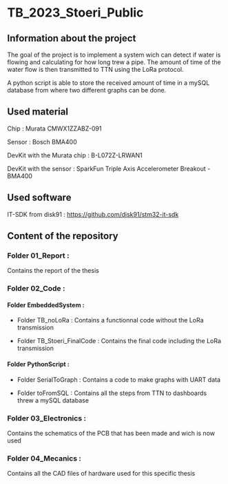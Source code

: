 # TB_2023_Stoeri_Public

## Information about the project

The goal of the project is to implement a system wich can detect if water is flowing and calculating for how long trew a pipe. The amount of time of the water flow is then transmitted to TTN using the LoRa protocol.

A python script is able to store the received amount of time in a mySQL database from where two different graphs can be done.

## Used material

Chip : Murata CMWX1ZZABZ-091

Sensor : Bosch BMA400

DevKit with the Murata chip : B-L072Z-LRWAN1

DevKit with the sensor : SparkFun Triple Axis Accelerometer Breakout - BMA400

## Used software

IT-SDK from disk91 : https://github.com/disk91/stm32-it-sdk

## Content of the repository

### Folder 01_Report :

Contains the report of the thesis

### Folder 02_Code :

#### Folder EmbeddedSystem :

* Folder TB_noLoRa : Contains a functionnal code without the LoRa transmission
    
* Folder TB_Stoeri_FinalCode : Contains the final code including the LoRa transmission
  
#### Folder PythonScript :
  
* Folder SerialToGraph : Contains a code to make graphs with UART data
    
* Folder toFromSQL : Contains all the steps from TTN to dashboards threw a mySQL database

### Folder 03_Electronics :

  Contains the schematics of the PCB that has been made and wich is now used

### Folder 04_Mecanics :

  Contains all the CAD files of hardware used for this specific thesis
